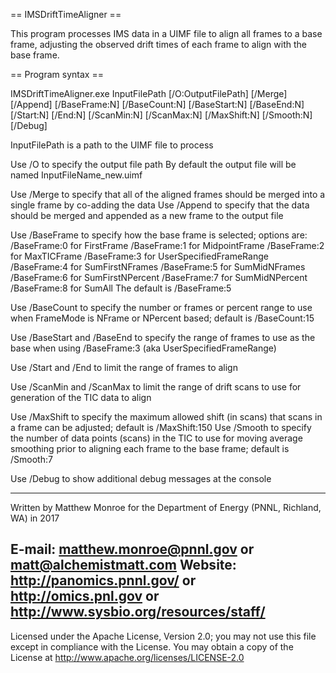 == IMSDriftTimeAligner ==

This program processes IMS data in a UIMF file to align all frames to a base frame, 
adjusting the observed drift times of each frame to align with the base frame.

== Program syntax ==

IMSDriftTimeAligner.exe
 InputFilePath [/O:OutputFilePath] [/Merge] [/Append]
 [/BaseFrame:N] [/BaseCount:N] [/BaseStart:N] [/BaseEnd:N]
 [/Start:N] [/End:N] 
 [/ScanMin:N] [/ScanMax:N]
 [/MaxShift:N] [/Smooth:N] 
 [/Debug]

InputFilePath is a path to the UIMF file to process

Use /O to specify the output file path
By default the output file will be named InputFileName_new.uimf

Use /Merge to specify that all of the aligned frames should be merged into a single frame by co-adding the data
Use /Append to specify that the data should be merged and appended as a new frame to the output file

Use /BaseFrame to specify how the base frame is selected; options are:
  /BaseFrame:0 for FirstFrame
  /BaseFrame:1 for MidpointFrame
  /BaseFrame:2 for MaxTICFrame
  /BaseFrame:3 for UserSpecifiedFrameRange
  /BaseFrame:4 for SumFirstNFrames
  /BaseFrame:5 for SumMidNFrames
  /BaseFrame:6 for SumFirstNPercent
  /BaseFrame:7 for SumMidNPercent
  /BaseFrame:8 for SumAll
The default is /BaseFrame:5

Use /BaseCount to specify the number or frames or percent range to use when FrameMode is NFrame or NPercent based;
  default is /BaseCount:15

Use /BaseStart and /BaseEnd to specify the range of frames to use as the base when using /BaseFrame:3 (aka UserSpecifiedFrameRange)

Use /Start and /End to limit the range of frames to align

Use /ScanMin and /ScanMax to limit the range of drift scans to use for generation of the TIC data to align

Use /MaxShift to specify the maximum allowed shift (in scans) that scans in a frame can be adjusted;
  default is /MaxShift:150
Use /Smooth to specify the number of data points (scans) in the TIC to use for moving average smoothing 
prior to aligning each frame to the base frame;
  default is /Smooth:7

Use /Debug to show additional debug messages at the console

-------------------------------------------------------------------------------
Written by Matthew Monroe for the Department of Energy (PNNL, Richland, WA) in 2017

E-mail: matthew.monroe@pnnl.gov or matt@alchemistmatt.com
Website: http://panomics.pnnl.gov/ or http://omics.pnl.gov or http://www.sysbio.org/resources/staff/
-------------------------------------------------------------------------------

Licensed under the Apache License, Version 2.0; you may not use this file except 
in compliance with the License.  You may obtain a copy of the License at 
http://www.apache.org/licenses/LICENSE-2.0
